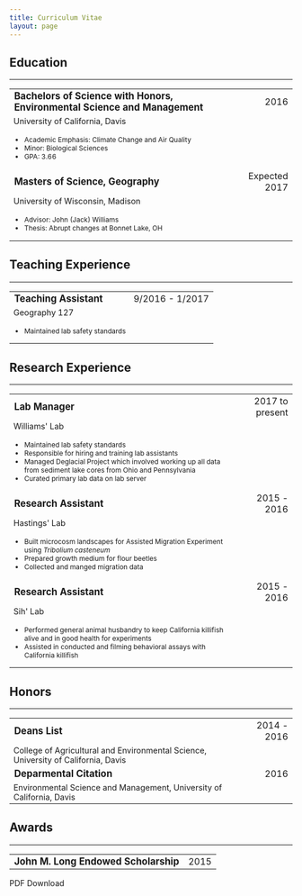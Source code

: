 ```yaml
---
title: Curriculum Vitae
layout: page
---
```

<h2 style="font-size:150%;"> Education </h2>
<hr>
<table style="width:100%">
	<tr>
		<td style="font-size:105%;"><b> Bachelors of Science with Honors, Environmental Science and Management </b></td>
		<td align="right"> 2016 </td>
	</tr>
	<tr class="separator" />
	<tr style="font-size:90%;">
		<td> University of California, Davis </td>
	</tr>
	<tr style="font-size:75%;">
		<td>
			<ul>
				<li> Academic Emphasis: Climate Change and Air Quality </li>
				<li> Minor: Biological Sciences </li>
				<li> GPA: 3.66 </li>
			</ul>
		</td>
	</tr>
	<tr>
		<td style="font-size:105%;"><b> Masters of Science, Geography </b></td>
		<td align="right"> Expected 2017 </td>
	</tr>
	<tr class="separator" />
	<tr style="font-size:90%;">
		<td> University of Wisconsin, Madison </td>
	</tr>
	<tr style="font-size:75%;">
		<td>
			<ul>
				<li> Advisor: John (Jack) Williams </li>
				<li> Thesis: Abrupt changes at Bonnet Lake, OH </li>
			</ul>
		</td>
	</tr>
	<tr class="separator" />
</table>

<h2 style="font-size:150%;"> Teaching Experience </h2>
<hr>
<table style="width:100%">
	<tr>
		<td style="font-size:105%;"><b> Teaching Assistant </b></td>
		<td align="right"> 9/2016 - 1/2017 </td>
	</tr>
	<tr class="separator" />
	<tr style="font-size:90%;">
		<td> Geography 127 </td>
	</tr>
	<tr style="font-size:75%;">
		<td>
			<ul>
				<li> Maintained lab safety standards </li>
			</ul>
		</td>
	</tr>
	<tr class="separator" />
</table>

<h2 style="font-size:150%;"> Research Experience </h2>
<hr>
<table style="width:100%">
	<tr>
		<td style="font-size:105%;"><b> Lab Manager </b></td>
		<td align="right"> 2017 to present </td>
	</tr>
	<tr class="separator" />
	<tr style="font-size:90%;">
		<td> Williams' Lab </td>
	</tr>
	<tr style="font-size:75%;">
		<td>
			<ul>
				<li> Maintained lab safety standards </li>
				<li> Responsible for hiring and training lab assistants </li>
				<li> Managed Deglacial Project which involved working up all data from sediment lake cores from Ohio and Pennsylvania </li>
				<li> Curated primary lab data on lab server </li>
			</ul>
		</td>
	</tr>
	<tr>
		<td style="font-size:105%;"><b> Research Assistant </b></td>
		<td align="right"> 2015 - 2016 </td>
	</tr>
	<tr class="separator" />
	<tr style="font-size:90%;">
		<td> Hastings' Lab </td>
	</tr>
	<tr style="font-size:75%;">
		<td>
			<ul>
				<li> Built microcosm landscapes for Assisted Migration Experiment using <i>Tribolium casteneum</i></li>
				<li> Prepared growth medium for flour beetles </li>
				<li> Collected and manged migration data </li>
			</ul>
		</td>
	</tr>
	<tr>
		<td style="font-size:105%;"><b> Research Assistant </b></td>
		<td align="right"> 2015 - 2016 </td>
	</tr>
	<tr class="separator" />
	<tr style="font-size:90%;">
		<td> Sih' Lab </td>
	</tr>
	<tr style="font-size:75%;">
		<td>
			<ul>
				<li> Performed general animal husbandry to keep California killifish alive and in good health for experiments </li>
				<li> Assisted in conducted and filming behavioral assays with California killifish </li>
			</ul>
		</td>
	</tr>
	<tr class="separator" />
</table>

<h2 style="font-size:150%;"> Honors </h2>
<hr>
<table style="width:100%">
	<tr>
		<td style="font-size:105%;"><b> Deans List </b></td>
		<td align="right"> 2014 - 2016 </td>
	</tr>
	<tr class="separator" />
	<tr style="font-size:90%;">
		<td> College of Agricultural and Environmental Science, University of California, Davis </td>
	</tr>
	<tr class="separator" />
	<tr class="separator" />
	<tr>
		<td style="font-size:105%;"><b> Deparmental Citation </b></td>
		<td align="right"> 2016 </td>
	</tr>
	<tr class="separator" />
	<tr style="font-size:90%;">
		<td> Environmental Science and Management, University of California, Davis </td>
	</tr>
	<tr class="separator" />
	<tr class="separator" />
</table>

<h2 style="font-size:150%;"> Awards </h2>
<hr>
<table style="width:100%">
	<tr>
		<td style="font-size:105%;"><b> John M. Long Endowed Scholarship </b></td>
		<td align="right"> 2015 </td>
	</tr>
	<tr class="separator" />
</table>

<footer>
	<a href="assets/images/David.Fastovich.CV" download class="button" style="text-decoration:none"> PDF Download </a>
</footer>

